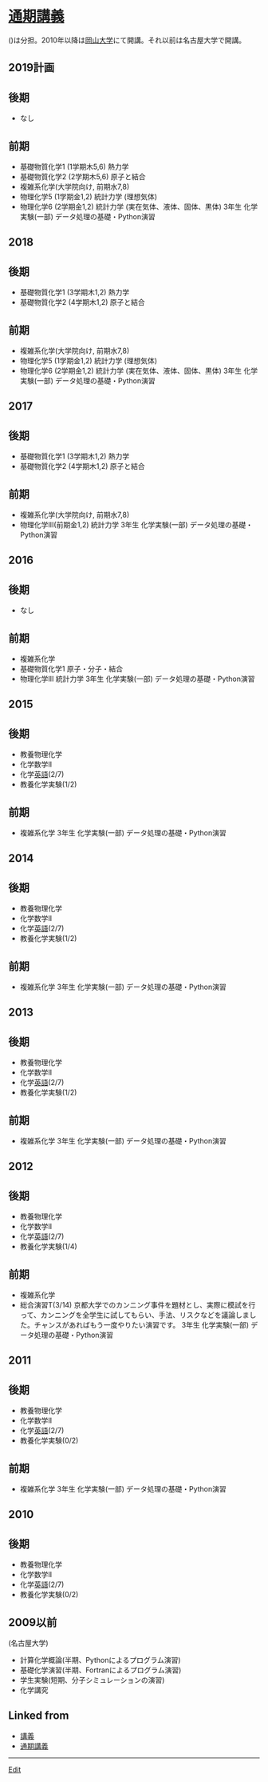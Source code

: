# [通期講義](通期講義.md)

()は分担。2010年以降は[岡山大学](岡山大学.md)にて開講。それ以前は名古屋大学で開講。



## 2019計画

## 後期


* なし

## 前期


* 基礎物質化学1 (1学期木5,6) 熱力学
* 基礎物質化学2 (2学期木5,6) 原子と結合
* 複雑系化学(大学院向け, 前期水7,8)
* 物理化学5 (1学期金1,2) 統計力学 (理想気体)
* 物理化学6 (2学期金1,2) 統計力学 (実在気体、液体、固体、黒体)
3年生 化学実験(一部) データ処理の基礎・Python演習



## 2018

## 後期


* 基礎物質化学1 (3学期木1,2) 熱力学
* 基礎物質化学2 (4学期木1,2) 原子と結合

## 前期


* 複雑系化学(大学院向け, 前期水7,8)
* 物理化学5 (1学期金1,2) 統計力学 (理想気体)
* 物理化学6 (2学期金1,2) 統計力学 (実在気体、液体、固体、黒体)
3年生 化学実験(一部) データ処理の基礎・Python演習



## 2017

## 後期


* 基礎物質化学1 (3学期木1,2) 熱力学
* 基礎物質化学2 (4学期木1,2) 原子と結合

## 前期


* 複雑系化学(大学院向け, 前期水7,8)
* 物理化学III(前期金1,2) 統計力学
3年生 化学実験(一部) データ処理の基礎・Python演習



## 2016

## 後期


* なし

## 前期


* 複雑系化学
* 基礎物質化学1 原子・分子・結合
* 物理化学III 統計力学
3年生 化学実験(一部) データ処理の基礎・Python演習



## 2015

## 後期


* 教養物理化学
* 化学数学II
* 化学[英語](英語.md)(2/7)
* 教養化学実験(1/2)

## 前期


* 複雑系化学
3年生 化学実験(一部) データ処理の基礎・Python演習



## 2014

## 後期


* 教養物理化学
* 化学数学II
* 化学[英語](英語.md)(2/7)
* 教養化学実験(1/2)

## 前期


* 複雑系化学
3年生 化学実験(一部) データ処理の基礎・Python演習



## 2013

## 後期


* 教養物理化学
* 化学数学II
* 化学[英語](英語.md)(2/7)
* 教養化学実験(1/2)

## 前期


* 複雑系化学
3年生 化学実験(一部) データ処理の基礎・Python演習



## 2012

## 後期


* 教養物理化学
* 化学数学II
* 化学[英語](英語.md)(2/7)
* 教養化学実験(1/4)

## 前期


* 複雑系化学
* 総合演習T(3/14) 京都大学でのカンニング事件を題材とし、実際に模試を行って、カンニングを全学生に試してもらい、手法、リスクなどを議論しました。チャンスがあればもう一度やりたい演習です。
3年生 化学実験(一部) データ処理の基礎・Python演習



## 2011

## 後期


* 教養物理化学
* 化学数学II
* 化学[英語](英語.md)(2/7)
* 教養化学実験(0/2)

## 前期


* 複雑系化学
3年生 化学実験(一部) データ処理の基礎・Python演習



## 2010

## 後期


* 教養物理化学
* 化学数学II
* 化学[英語](英語.md)(2/7)
* 教養化学実験(0/2)



## 2009以前

(名古屋大学)


* 計算化学概論(半期、Pythonによるプログラム演習)
* 基礎化学演習(半期、Fortranによるプログラム演習)
* 学生実験(短期、分子シミュレーションの演習)
* 化学講究



## Linked from

* [講義](講義.md)
* [通期講義](通期講義.md)


----
[Edit](https://github.com/vitroid/vitroid.github.io/edit/master/MD/通期講義.md)
